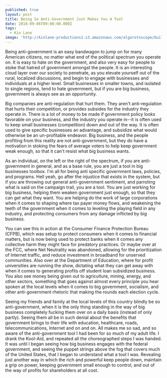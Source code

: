 ```yaml
---
published: true
layout: post
title: Being So Anti-Government Just Makes You A Tool
date: 2018-09-06T09:00:00.000Z
tags:
  - Kin Lane
image: 'http://kinlane-productions2.s3.amazonaws.com/algorotoscope/builder/filtered/76_33_800_500_0_max_0_-1_-1.jpg'
---
```

Being anti-government is an easy bandwagon to jump on for many American citizens, no matter what end of the political spectrum you operate on. It is easy to hate on the government, and also very easy for people to stoke that hatred of government amongst the people. It is an interesting cloud layer over our society to penetrate, as you elevate yourself out of the rural, localized discussions, and begin to engage with businesses and individuals at a higher level. Small businesses in smaller towns, and isolated to single regions, tend to hate government, but if you are big business, government is always see as an opportunity.

Big companies are anti-regulation that hurt them. They aren't anti-regulation that hurts their competition, or provides subsides for the industry they operate in. There is a lot of money to be made if government policy looks favorable on your business, and the industry you operate in--it is often used to keep small businesses (competition) down and out of the way. It is often used to give specific businesses an advantage, and subsidize what would otherwise be an un-profitable endeavor. Big business, and the people profiting from this reality are not anti-government, but they do have a motivation in stoking the fears of average voters to help keep government weak enough, so that it can't resist what big business wants.

As an individual, on the left or the right of the spectrum, if you are anti-government in general, and as a base rule, you are just a tool in big businesses toolbox. I'm all for being anti specific government laws, policies, and programs. Hell yeah, go after the injustice that exists in the system, but if you are throwing out general anti-government sentiment, and parroting what is said on the campaign trail, you are a tool. You are just working for big business, helping them weaken government just enough, so that they can get what they want. You are helping do the work of large corporations when it comes to shaping where tax payer money flows, and weakening the teeth of the government when it comes to leveling the playing field in any industry, and protecting consumers from any damage inflicted by big business.

You can see this in action at the Consumer Finance Protection Bureau (CFPB), which was setup to protect consumers when it comes to financial matters, but is now being used to protect banks when it comes any collective harm they might face for predatory practices. Or maybe over at the FCC, where Net Neutrality was abandoned, allowing for the prioritization of Internet traffic, and reduce investment in broadband for unserved communities. Also over at the Department of Education, where for profit universities are running the show, dictating what they can get away with when it comes to generating profits off student loan subsidized business. You also see money being given out to agriculture, mining, energy, and other sectors, something that goes against almost every principle you hear spoken at the local levels when it comes to big government, socialism, and other anti-government rhetoric that making the rounds each election cycle.

Seeing my friends and family at the local levels of this country blindly be so anti-government, when it is the only thing standing in the way of big business completely fucking them over on a daily basis (instead of only partly). Seeing them all be in such denial about the benefits that government brings to their life with education, healthcare, roads, telecommunications, Internet and on and on. All makes me so sad, and so aware of the anti-government tool I had been for so much of my adult life. I drank the Kool-Aid, and repeated all the choreographed steps I was handed. It was until I began seeing how big business engages with the federal government, and seeing the puppet strings above the fog that covers much of the United States, that I began to understand what a tool I was. Revealing just another way in which the rich and powerful keep people down, maintain a grip on power, keeping government small enough to control, and out of the way of profits for shareholders at all cost.
